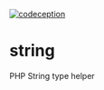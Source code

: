 [![codeception](https://github.com/strannyi-tip/string/actions/workflows/php.yml/badge.svg?branch=main)](https://github.com/strannyi-tip/string/actions/workflows/php.yml)
# string
PHP String type helper
